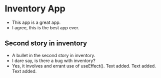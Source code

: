 # Inventory App

- This app is a great app.
- I agree, this is the best app ever.

## Second story in inventory

- A bullet in the second story in inventory.
- I dare say, is there a bug with inventory?
- Yes, it involves and errant use of useEffect().
Text added.
Text added.
Text added.
